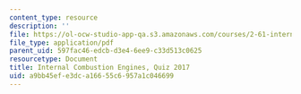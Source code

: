 ```yaml
---
content_type: resource
description: ''
file: https://ol-ocw-studio-app-qa.s3.amazonaws.com/courses/2-61-internal-combustion-engines-spring-2017/a9bb45efe3dca16655c6957a1c046699_MIT2_61S17_quiz_2017.pdf
file_type: application/pdf
parent_uid: 597fac46-edcb-d3e4-6ee9-c33d513c0625
resourcetype: Document
title: Internal Combustion Engines, Quiz 2017
uid: a9bb45ef-e3dc-a166-55c6-957a1c046699
---
```

